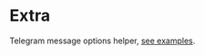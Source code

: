 # Extra

Telegram message options helper, [see examples](https://github.com/RedGuys/regraf/tree/develop/docs/examples/).
